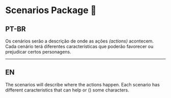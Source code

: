 # Scenarios Package :construction:
## PT-BR 
  Os cenários serão a descrição de onde as ações _(actions)_ acontecem. Cada cenário terá diferentes características que poderão favorecer ou prejudicar certos personagens.

---

## EN 
  The scenarios will describe where the actions happen. Each scenario has different caracteristics that can help or () some characters.











